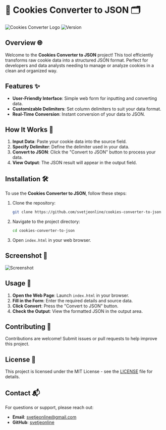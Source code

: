# 🍪 **Cookies Converter to JSON** 🗂️

![Cookies Converter Logo](https://img.shields.io/badge/Cookies_Converter-to_JSON-blue) ![Version](https://img.shields.io/badge/Version-1.0.0-green)

## Overview 🌐

Welcome to the **Cookies Converter to JSON** project! This tool efficiently transforms raw cookie data into a structured JSON format. Perfect for developers and data analysts needing to manage or analyze cookies in a clean and organized way.

## Features ✨

- **User-Friendly Interface**: Simple web form for inputting and converting data.
- **Customizable Delimiters**: Set column delimiters to suit your data format.
- **Real-Time Conversion**: Instant conversion of your data to JSON.

## How It Works 🔄

1. **Input Data**: Paste your cookie data into the source field.
2. **Specify Delimiter**: Define the delimiter used in your data.
3. **Convert to JSON**: Click the "Convert to JSON" button to process your data.
4. **View Output**: The JSON result will appear in the output field.

## Installation 🛠️

To use the **Cookies Converter to JSON**, follow these steps:

1. Clone the repository:

    ```bash
    git clone https://github.com/svetjeonline/cookies-converter-to-json.git
    ```

2. Navigate to the project directory:

    ```bash
    cd cookies-converter-to-json
    ```

3. Open `index.html` in your web browser.

## Screenshot 📸

![Screenshot](https://github.com/svetjeonline/cookies-converter-to-json/raw/main/assets/screenshot.png)

## Usage 🚀

1. **Open the Web Page**: Launch `index.html` in your browser.
2. **Fill in the Form**: Enter the required details and source data.
3. **Click Convert**: Press the "Convert to JSON" button.
4. **Check the Output**: View the formatted JSON in the output area.

## Contributing 🤝

Contributions are welcome! Submit issues or pull requests to help improve this project.

## License 📜

This project is licensed under the MIT License - see the [LICENSE](LICENSE) file for details.

## Contact 📬

For questions or support, please reach out:

- **Email**: svetjeonline@gmail.com
- **GitHub**: [svetjeonline](https://github.com/svetjeonline)
